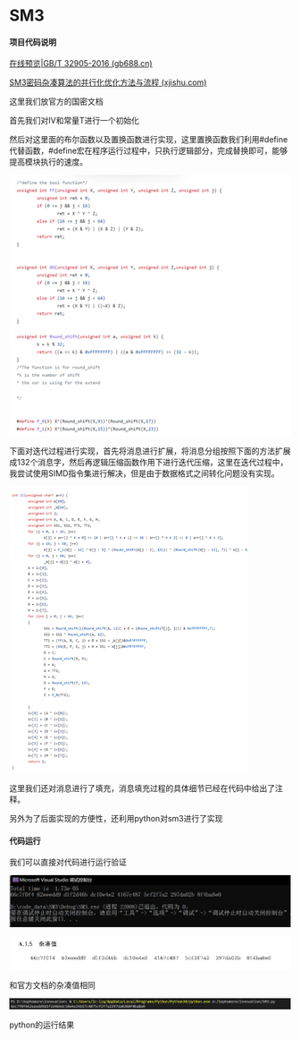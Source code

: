 # SM3

#### 项目代码说明

[在线预览|GB/T 32905-2016 (gb688.cn)](http://c.gb688.cn/bzgk/gb/showGb?type=online&hcno=45B1A67F20F3BF339211C391E9278F5E)

[SM3密码杂凑算法的并行化优化方法与流程 (xjishu.com)](http://www.xjishu.com/zhuanli/62/201811323148.html)

这里我们放官方的国密文档

首先我们对IV和常量T进行一个初始化

然后对这里面的布尔函数以及置换函数进行实现，这里置换函数我们利用#define代替函数，#define宏在程序运行过程中，只执行逻辑部分，完成替换即可，能够提高模块执行的速度。

<img src="https://github.com/sdu-lzq/Innovation-practice-homework/blob/main/image/image-20220730114945980.png" alt="image-20220730114945980" style="zoom:50%;" />

下面对迭代过程进行实现，首先将消息进行扩展，将消息分组按照下面的方法扩展成132个消息字，然后再逻辑压缩函数作用下进行迭代压缩，这里在迭代过程中，我尝试使用SIMD指令集进行解决，但是由于数据格式之间转化问题没有实现。

<img src="https://github.com/sdu-lzq/Innovation-practice-homework/blob/main/image/image-20220730122739680.png" alt="image-20220730122739680" style="zoom:50%;" />

这里我们还对消息进行了填充，消息填充过程的具体细节已经在代码中给出了注释。

另外为了后面实现的方便性，还利用python对sm3进行了实现

#### 代码运行

我们可以直接对代码进行运行验证 

![image-20220730122153776](https://github.com/sdu-lzq/Innovation-practice-homework/blob/main/image/image-20220730122153776.png)

![image-20220730122245671](https://github.com/sdu-lzq/Innovation-practice-homework/blob/main/image/image-20220730122245671.png)

和官方文档的杂凑值相同

![image-20220730122612706](https://github.com/sdu-lzq/Innovation-practice-homework/blob/main/image/image-20220730122612706.png)

python的运行结果

